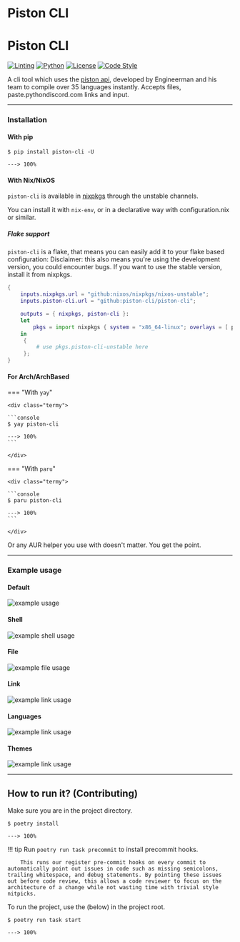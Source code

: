 # Piston CLI

# Piston CLI

[![Linting](https://img.shields.io/github/workflow/status/Shivansh-007/piston-cli/Linting?logo=github)](https://github.com/discord-modmail/modmail/actions/workflows/linting.yml "Lint")
[![Python](https://img.shields.io/static/v1?label=Python&message=3.9&color=blue&logo=Python&style=flat)](https://www.python.org/downloads/ "Python 3.8 | 3.9")
[![License](https://img.shields.io/github/license/discord-modmail/modmail?style=flat&label=License)](./LICENSE "License file")
[![Code Style](https://img.shields.io/static/v1?label=Code%20Style&message=black&color=000000&style=flat)](https://github.com/psf/black "The uncompromising python formatter")

A cli tool which uses the [piston api](https://github.com/engineer-man/piston), developed by Engineerman and his team to compile over 35 languages instantly. Accepts files, paste.pythondiscord.com links and input.
______________________________________________________________________

### Installation

#### With pip

<div class="termy">

```console
$ pip install piston-cli -U

---> 100%
```

</div>

#### With Nix/NixOS

`piston-cli` is available in [nixpkgs](https://github.com/nixos/nixpkgs) through the unstable channels.

You can install it with `nix-env`, or in a declarative way with configuration.nix or similar.

##### Flake support

`piston-cli` is a flake, that means you can easily add it to your flake based configuration:
Disclaimer: this also means you're using the development version, you could encounter bugs. If you want to use the stable version, install it from nixpkgs.

```nix
{
	inputs.nixpkgs.url = "github:nixos/nixpkgs/nixos-unstable";
	inputs.piston-cli.url = "github:piston-cli/piston-cli";

	outputs = { nixpkgs, piston-cli }:
	let
		pkgs = import nixpkgs { system = "x86_64-linux"; overlays = [ piston-cli.overlay ]; };
	in
	 {
		 # use pkgs.piston-cli-unstable here
	 };
}
```

#### For Arch/ArchBased

=== "With `yay`"

    <div class="termy">

    ```console
    $ yay piston-cli

    ---> 100%
    ```

    </div>

=== "With `paru`"

    <div class="termy">

    ```console
    $ paru piston-cli

    ---> 100%
    ```

    </div>

Or any AUR helper you use with doesn't matter. You get the point.

______________________________________________________________________

### Example usage

#### Default

![example usage](assets/examples/piston-cli.png)

#### Shell

![example shell usage](assets/examples/piston-cli-shell.png)

#### File

![example file usage](assets/examples/piston-cli-file.png)

#### Link

![example link usage](assets/examples/piston-cli-link.png)

#### Languages

![example link usage](assets/examples/languags_list.png)

#### Themes

![example link usage](assets/examples/themes_list.png)

______________________________________________________________________

## How to run it? (Contributing)

Make sure you are in the project directory.

<div class="termy">

```console
$ poetry install

---> 100%
```

</div>

!!! tip
        Run `poetry run task precommit` to install precommit hooks.

        This runs our register pre-commit hooks on every commit to automatically point out issues in code such as missing semicolons, trailing whitespace, and debug statements. By pointing these issues out before code review, this allows a code reviewer to focus on the architecture of a change while not wasting time with trivial style nitpicks.

To run the project, use the (below) in the project root.

<div class="termy">

```console
$ poetry run task start

---> 100%
```

</div>
